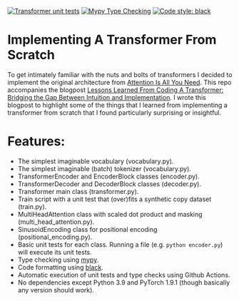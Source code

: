 [![Transformer unit tests](https://github.com/jsbaan/transformer-from-scratch/actions/workflows/unit-tests.yml/badge.svg)](https://github.com/jsbaan/transformer-from-scratch/actions/workflows/unit-tests.yml)
[![Mypy Type Checking](https://github.com/jsbaan/transformer-from-scratch/actions/workflows/mypy-type-checking.yml/badge.svg)](https://github.com/jsbaan/transformer-from-scratch/actions/workflows/mypy-type-checking.yml)
<a href="https://github.com/psf/black"><img alt="Code style: black" src="https://img.shields.io/badge/code%20style-black-000000.svg"></a>

# Implementing A Transformer From Scratch
To get intimately familiar with the nuts and bolts of transformers I decided to implement the original architecture from [Attention Is All You Need](https://arxiv.org/abs/1706.03762).
This repo accompanies the blogpost [Lessons Learned From Coding A Transformer: Bridging the Gap Between Intuition and Implementation](https://google.com). I wrote this blogpost to highlight some of the things that I learned from implementing a transformer from scratch that I found particularly surprising or insightful.

# Features:
- The simplest imaginable vocabulary (vocabulary.py).
- The simplest imaginable (batch) tokenizer (vocabulary.py).
- TransformerEncoder and EncoderBlock classes (encoder.py).
- TransformerDecoder and DecoderBlock classes (decoder.py).
- Transformer main class (transformer.py).
- Train script with a unit test that (over)fits a synthetic copy dataset (train.py).
- MultiHeadAttention class with scaled dot product and masking (multi_head_attention.py).
- SinusoidEncoding class for positional encoding (positional_encoding.py).
- Basic unit tests for each class. Running a file (e.g. `python encoder.py`) will execute its unit tests.
- Type checking using [mypy](https://mypy.readthedocs.io/en/stable/). 
- Code formatting using [black](https://github.com/psf/black).
- Automatic execution of unit tests and type checks using Github Actions.
- No dependencies except Python 3.9 and PyTorch 1.9.1 (though basically any version should work).